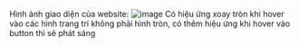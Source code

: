 Hình ảnh giao diện của website: ![image](https://github.com/user-attachments/assets/fe099c05-65eb-4e6b-af1b-0b71fd5dae99)
Có hiệu ứng xoay tròn khi hover vào các hình trang trí không phải hình tròn, có thêm hiệu ứng khi hover vào button thì sẽ phát sáng
